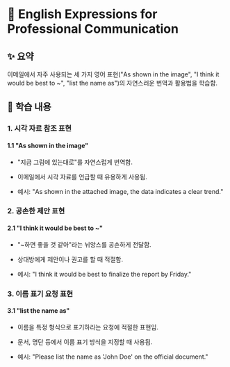 # 📄 English Expressions for Professional Communication

## ✨ 요약

이메일에서 자주 사용되는 세 가지 영어 표현("As shown in the image", "I think it would be best to ~", "list the name as")의 자연스러운 번역과 활용법을 학습함.

## 📍 학습 내용

### 1. 시각 자료 참조 표현

#### 1.1 "As shown in the image"

- "지금 그림에 있는대로"를 자연스럽게 번역함.

- 이메일에서 시각 자료를 언급할 때 유용하게 사용됨.

- 예시: "As shown in the attached image, the data indicates a clear trend."

### 2. 공손한 제안 표현

#### 2.1 "I think it would be best to ~"

- "~하면 좋을 것 같아"라는 뉘앙스를 공손하게 전달함.

- 상대방에게 제안이나 권고를 할 때 적절함.

- 예시: "I think it would be best to finalize the report by Friday."

### 3. 이름 표기 요청 표현

#### 3.1 "list the name as"

- 이름을 특정 형식으로 표기하라는 요청에 적절한 표현임.

- 문서, 명단 등에서 이름 표기 방식을 지정할 때 사용됨.

- 예시: "Please list the name as 'John Doe' on the official document."